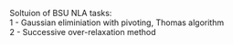 Soltuion of BSU NLA tasks:\
  1 - Gaussian eliminiation with pivoting, Thomas algorithm\
  2 - Successive over-relaxation method

